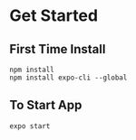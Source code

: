 # Get Started

## First Time Install
```
npm install
npm install expo-cli --global
```

## To Start App
```
expo start
```
